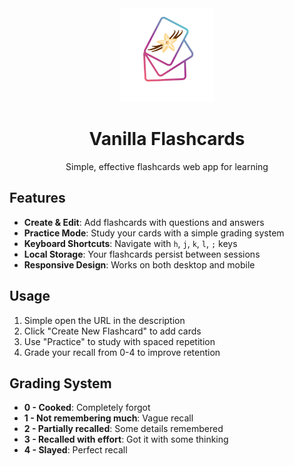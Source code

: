 <div align="center">
  <img src="assets/images/logo.svg" width="150" alt="Logo" />
  <h1>Vanilla Flashcards</h1>
  <p>Simple, effective flashcards web app for learning</p>
</div>

## Features

- **Create & Edit**: Add flashcards with questions and answers
- **Practice Mode**: Study your cards with a simple grading system
- **Keyboard Shortcuts**: Navigate with `h`, `j`, `k`, `l`, `;` keys
- **Local Storage**: Your flashcards persist between sessions
- **Responsive Design**: Works on both desktop and mobile

## Usage

1. Simple open the URL in the description
2. Click "Create New Flashcard" to add cards
3. Use "Practice" to study with spaced repetition
4. Grade your recall from 0-4 to improve retention

## Grading System

- **0 - Cooked**: Completely forgot
- **1 - Not remembering much**: Vague recall
- **2 - Partially recalled**: Some details remembered
- **3 - Recalled with effort**: Got it with some thinking
- **4 - Slayed**: Perfect recall

